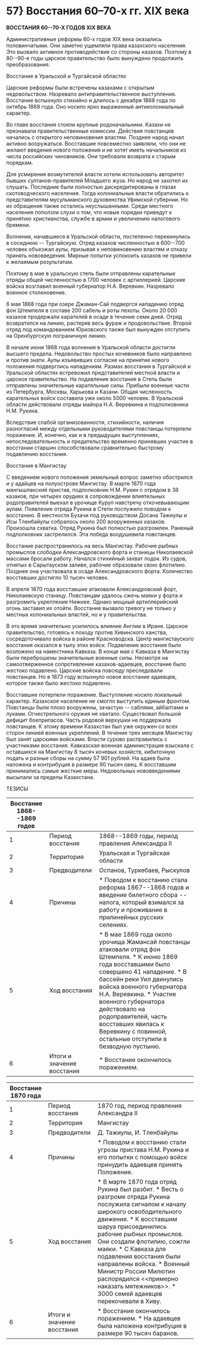 # 57} Восстания 60–70-х гг. XIX века

**ВОССТАНИЯ 60--70-Х ГОДОВ XIX ВЕКА**

Административные реформы 60-х годов XIX века оказались половинчатыми. Они заметно ущемляли права казахского населения. Это вызвало активное противодействие со стороны казахов. Поэтому в 80--90-е годы царское правительство было вынуждено продолжить преобразования.

Восстание в Уральской и Тургайской областях

Царские реформы были встречены казахами с открытым недовольством. Назревало антиправительственное выступление. Восстание вспыхнуло стихийно и длилось с декабря 1868 года по октябрь 1869 года. Оно носило ярко выраженный антиколониальный характер.

Во главе восстания стояли крупные родоначальники. Казахи не признавали правительственные комиссии. Действия повстанцев начались с открытого неповиновения властям. Позднее народ начал активно вооружаться. Восставшие повсеместно заявляли, что они не желают введения нового положения и не хотят иметь начальников из числа российских чиновников. Они требовали возврата к старым порядкам.

Для усмирения возмутителей власти хотели использовать авторитет бывших султанов-правителей Младшего жуза. Но народ не захотел их слушать. Последние были полностью дискредитированы в глазах скотоводческого населения. Тогда колониальные власти обратились к представителям мусульманского духовенства Уфимской губернии. Но их обращения также остались неуслышанными. Среди местного населения поползли слухи о том, что новые порядки приведут к принятию христианства, службе в армии и увеличению налогового бремени.

Волнения, начавшиеся в Уральской области, постепенно перекинулись в соседнюю -- Тургайскую. Отряд казахов численностью в 600--700 человек объезжал аулы, призывая к неповиновению властям и отказу принять нововведения. Мирные попытки успокоить казахов не привели к желаемым результатам.

Поэтому в мае в уральскую степь были отправлены карательные отряды общей численностью в 1700 человек с артиллерией. Царские войска возглавил военный губернатор Н.А. Веревкин. Назревало военное столкновение.

6 мая 1868 года при озере Джаман-Сай подвергся нападению отряд фон Штемпеля в составе 200 сабель и роты пехоты. Около 20 000 казахов продержали карателей в осаде в течение семи дней. Отряд возвратился на линию, растеряв весь фураж и продовольствие. Второй отряд под командованием Юрковского также был вынужден отступить на Оренбургскую пограничную линию.

В начале июня 1868 года волнения в Уральской области достигли высшего предела. Недовольство простых кочевников было направлено и против знати. Аулы изъявивших согласие на принятие нового положения подверглись нападениям. Размах восстания в Тургайской и Уральской областях встревожил представителей местной власти и царское правительство. На подавление восстания в Степь были отправлены значительные карательные силы. Прибыли военные части из Петербурга, Москвы, Харькова и Казани. Общая численность карательных войск составила уже около 5000 человек. В Уральской области действовали отряды майора Н.А. Веревкина и подполковника Н.М. Рукина.

Вследствие слабой организованности, стихийности, наличия разногласий между отдельными руководителями повстанцы потерпели поражение. И, конечно, как и в предыдущих выступлениях, непоследовательность и предательство временно принявших участие в восстании старшин способствовали сравнительно быстрому подавлению восстания.

Восстание в Мангистау

С введением нового положения земельный вопрос заметно обострился и у адайцев на полуострове Мангистау. В марте 1870 года мангышлакский пристав, подполковник Н.М. Рукин с отрядом в 38 казаков, при четырех орудиях в сопровождении влиятельных родоправителей выехал в урочище Куруп навстречу откочевывающим аулам. Появление отряда Рукина в Степи послужило поводом к восстанию. В местности Бузачи под руководством Досана Тажиулы и Исы Тленбайулы собралось около 200 вооруженных казахов. Произошла схватка. Отряд Рукина был полностью разгромлен. Раненый подполковник застрелился. Эта победа воодушевила повстанцев.

Восстание распространилось на весь Мангистау. Рабочие рыбных промыслов слободки Александровского форта и станицы Николаевской массами бросали работу. Начался стихийный захват лодок. Из судов, отнятых в Сарытауском заливе, рабочие образовали свою флотилию. Позднее она участвовала в осаде Александровского форта. Количество восставших достигло 10 тысяч человек.

В апреле 1870 года восставшие атаковали Александровский форт, Николаевскую станицу. Повстанцам удалось сжечь маяки у форта и разгромить укрепление Нижнее. Однако мощный артиллерийский огонь заставил их отойти. Восстание вызвало тревогу не только у местных колониальных властей, но и у правительства.

В это время значительно усилилось влияние Англии в Иране. Царское правительство, готовясь к походу против Хивинского ханства, сосредоточивало войска в районе Красноводска. Центр мангистауского восстания оказался в тылу этих войск. Подавление восстания было возложено на наместника Кавказа. В конце мая с Кавказа в Мангистау были переброшены значительные военные силы. Несмотря на самоотверженное сопротивление казахов-адаевцев, восстание было жестоко подавлено. Царские войска повсюду преследовали повстанцев. Но в 1873 году вспыхнуло новое восстание адаевцев, которое также было жестоко подавлено.

Восставшие потерпели поражение. Выступление носило локальный характер. Казахское население не смогло выступить единым фронтом. Повстанцы были плохо вооружены, зачастую -- саблями, айбалтами и луками. Огнестрельного оружия не хватало. Существовал большой дефицит боеприпасов. Часть родовой верхушки не поддержала повстанцев. К этому времени Казахстан был уже окружен со всех сторон линией военных укреплений. В течение трех месяцев Мангистау был занят царскими войсками. Власти сурово расправились с участниками восстания. Кавказская военная администрация взыскала с оставшихся на Мангистау 8 тысяч кочевых хозяйств, кибиточную подать и разные сборы на сумму 57 901 рублей. На адаев была наложена и контрибуция в размере 90 тысяч овец. К восставшим принимались самые жесткие меры. Недовольных нововведениями высылали за пределы Казахстана.

ТЕЗИСЫ

|                                                                                                                                                                                           Восстание 1868--1869 годов                                                                                                                                                                                           |||
|---|----------------------------|---------------------------------------------------------------------------------------------------------------------------------------------------------------------------------------------------------------------------------------------------------------------------------------------------------------------------------------------------------------------------------|
| 1 | Период восстания           | 1868--1869 годы, период правления Александра II                                                                                                                                                                                                                                                                                                                                 |
| 2 | Территория                 | Уральская и Тургайская области                                                                                                                                                                                                                                                                                                                                                  |
| 3 | Предводители               | Оспанов, Туркебаев, Рыскулов                                                                                                                                                                                                                                                                                                                                                    |
| 4 | Причины                    | * Поводом к восстанию стала реформа 1867--1868 годов и введение билетного сбора -- налога, который взимался за работу и проживание в прилинейных русских селениях.                                                                                                                                                                                                              |
| 5 | Ход восстания              | * В мае 1869 года около урочища Жамансай повстанцы атаковали отряд фон Штемпеля. * К июню 1869 года восставшими было совершено 41 нападение. * В бассейн реки Уил двинулись войска военного губернатора Н.А. Веревкина. * Участие военного губернатора действовало на родоправителей, часть восставших явилась к Веревкину с повинной, остальные отступили в безводную пустыню. |
| 6 | Итоги и значение восстания | * Восстание окончилось поражением.                                                                                                                                                                                                                                                                                                                                              |

|                                                                                                                                                                                                                            Восстание 1870 года                                                                                                                                                                                                                             |||
|---|----------------------------|---------------------------------------------------------------------------------------------------------------------------------------------------------------------------------------------------------------------------------------------------------------------------------------------------------------------------------------------------------------------------------------------------------------------------------------------|
| 1 | Период восстания           | 1870 год, период правления Александра II                                                                                                                                                                                                                                                                                                                                                                                                    |
| 2 | Территория                 | Мангистау                                                                                                                                                                                                                                                                                                                                                                                                                                   |
| 3 | Предводители               | Д. Тажиулы, И. Тленбайулы                                                                                                                                                                                                                                                                                                                                                                                                                   |
| 4 | Причины                    | * Поводом к восстанию стали угрозы пристава Н.М. Рукина и его попытки с помощью войск принудить адаевцев принять Положение.                                                                                                                                                                                                                                                                                                                 |
| 5 | Ход восстания              | * В марте 1870 года отряд Рукина был разбит. * Весть о разгроме отряда Рукина послужила сигналом к началу широкого освободительного движения. * К восставшим шаруа присоединились рабочие рыбных промыслов. Они создали флотилию, сожгли маяки. * С Кавказа для подавления восстания были направлены войска. * Военный Министр России Милютин распорядился \<\<примерно наказать мятежников\>\>. * 3000 семей адаевцев перекочевали в Хиву. |
| 6 | Итоги и значение восстания | * Восстание окончилось поражением. * На адаевцев была наложена контрибуция в размере 90 тысяч баранов.                                                                                                                                                                                                                                                                                                                                      |

